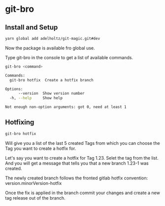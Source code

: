 # git-bro

## Install and Setup

```bash
yarn global add adelholtz/git-magic.git#dev
```

Now the package is available fro global use.

Type git-bro in the console to get a list of available commands.

```bash
git-bro <command>

Commands:
  git-bro hotfix  Create a hotfix branch

Options:
      --version  Show version number                                   [boolean]
  -h, --help     Show help                                             [boolean]

Not enough non-option arguments: got 0, need at least 1
```

## Hotfixing

```bash
git-bro hotfix
```

Will give you a list of the last 5 created Tags from which you can choose the Tag you want to create a hotfix for.

Let's say you want to create a hotfix for Tag 1.23.
Selet the tag from the list. And you will get a message that tells you that a new branch 1.23-1 was created.

The newly created branch follows the fronted gitlab hotfix convention: version.minorVersion-hotfix

Once the fix is applied in the branch commit your changes and create a new tag release out of the branch.
